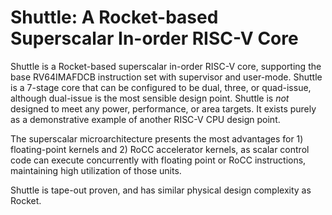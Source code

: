 Shuttle: A Rocket-based Superscalar In-order RISC-V Core
========================================================

Shuttle is a Rocket-based superscalar in-order RISC-V core, supporting the base RV64IMAFDCB instruction set with supervisor and user-mode.
Shuttle is a 7-stage core that can be configured to be dual, three, or quad-issue, although dual-issue is the most sensible design point.
Shuttle is *not* designed to meet any power, performance, or area targets.
It exists purely as a demonstrative example of another RISC-V CPU design point.

The superscalar microarchitecture presents the most advantages for 1) floating-point kernels and 2) RoCC accelerator kernels, as scalar control code can execute concurrently with floating point or RoCC instructions, maintaining high utilization of those units.

Shuttle is tape-out proven, and has similar physical design complexity as Rocket.